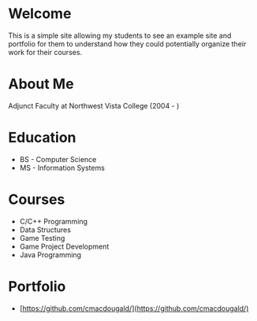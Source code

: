 # Welcome

This is a simple site allowing my students to see an example site and portfolio for them to understand how they could potentially organize their work for their courses.

# About Me

Adjunct Faculty at Northwest Vista College (2004 - )

# Education

* BS - Computer Science
* MS - Information Systems

# Courses
* C/C++ Programming
* Data Structures
* Game Testing
* Game Project Development
* Java Programming

# Portfolio
* [https://github.com/cmacdougald/](https://github.com/cmacdougald/)
